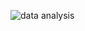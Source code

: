 ![data analysis](https://github.com/osmarlucatero/profile_repo/assets/124906561/888dca96-1d36-4df0-ab07-c2921e274665)
